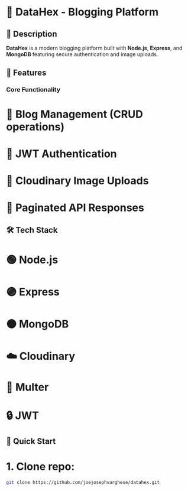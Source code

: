 # 🚀 DataHex - Blogging Platform

## 📜 Description
**DataHex** is a modern blogging platform built with **Node.js**, **Express**, and **MongoDB** featuring secure authentication and image uploads.

## 🌟 Features
### Core Functionality
# 📝 Blog Management (CRUD operations)
# 🔐 JWT Authentication
# 🌄 Cloudinary Image Uploads
# 📖 Paginated API Responses

## 🛠 Tech Stack
# 🟢 Node.js
# 🟣 Express
# 🟠 MongoDB
# ☁️ Cloudinary
# 🔄 Multer
# 🔒 JWT

## 🚀 Quick Start
# 1. Clone repo:
```bash
git clone https://github.com/joejosephvarghese/datahex.git
